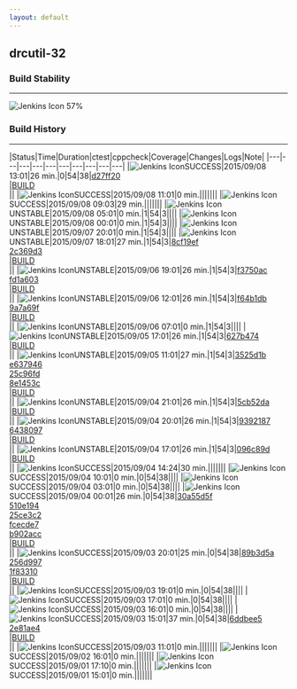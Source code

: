 ```yaml
---
layout: default
---
```

## drcutil-32
### Build Stability
___
![Jenkins Icon](http://jenkinshrg.github.io/images/48x48/health-40to59.png)
57%
  
### Build History
___
|Status|Time|Duration|<span class='badge'>ctest</span>|<span class='badge'>cppcheck</span>|Coverage|Changes|Logs|Note|
|---|---|---|---|---|---|---|---|---|---|
|![Jenkins Icon](http://jenkinshrg.github.io/images/24x24/blue.png)SUCCESS|2015/09/08 13:01|26 min.|0|54|38|[d27ff20](https://github.com/jrl-umi3218/hrp2-drc/commit/d27ff2019f86fc94299dc0efd5fa48f72c39a588)<br>|[BUILD](https://drive.google.com/file/d/0B54sHwaxmuM4TlNGU2dMSjZoNGc/view?usp=drivesdk)<br>||
|![Jenkins Icon](http://jenkinshrg.github.io/images/24x24/blue.png)SUCCESS|2015/09/08 11:01|0 min.|||||||
|![Jenkins Icon](http://jenkinshrg.github.io/images/24x24/blue.png)SUCCESS|2015/09/08 09:03|29 min.|||||||
|![Jenkins Icon](http://jenkinshrg.github.io/images/24x24/yellow.png)UNSTABLE|2015/09/08 05:01|0 min.|1|54|3||||
|![Jenkins Icon](http://jenkinshrg.github.io/images/24x24/yellow.png)UNSTABLE|2015/09/08 00:01|0 min.|1|54|3||||
|![Jenkins Icon](http://jenkinshrg.github.io/images/24x24/yellow.png)UNSTABLE|2015/09/07 20:01|0 min.|1|54|3||||
|![Jenkins Icon](http://jenkinshrg.github.io/images/24x24/yellow.png)UNSTABLE|2015/09/07 18:01|27 min.|1|54|3|[8cf19ef](https://github.com/jrl-umi3218/hmc2/commit/8cf19ef8726d7e015eab74adcbd39fafce50eda2)<br>[2c369d3](https://github.com/jrl-umi3218/hrpsys-humanoid/commit/2c369d37c003c38a98bee51f75691a027400fa05)<br>|[BUILD](https://drive.google.com/file/d/0B54sHwaxmuM4RDFIM2VEbTdzRDA/view?usp=drivesdk)<br>||
|![Jenkins Icon](http://jenkinshrg.github.io/images/24x24/yellow.png)UNSTABLE|2015/09/06 19:01|26 min.|1|54|3|[f3750ac](https://github.com/fkanehiro/hrpsys-base/commit/f3750acc3c2b773f6a3c61736a6f74979fdc9ce0)<br>[fd1a603](https://github.com/fkanehiro/hrpsys-base/commit/fd1a603e381737974a77e7f509ac20355d1ea0fa)<br>|[BUILD](https://drive.google.com/file/d/0B54sHwaxmuM4MDdXclJiMWpHMTA/view?usp=drivesdk)<br>||
|![Jenkins Icon](http://jenkinshrg.github.io/images/24x24/yellow.png)UNSTABLE|2015/09/06 12:01|26 min.|1|54|3|[f64b1db](https://github.com/fkanehiro/hrpsys-base/commit/f64b1db2308e5f04a4a7c1fc285881f3d9ab9498)<br>[9a7a69f](https://github.com/fkanehiro/hrpsys-base/commit/9a7a69f05863dd7bb7f57b249470d3def3707aba)<br>|[BUILD](https://drive.google.com/file/d/0B54sHwaxmuM4cVhlZnBIRndMUkk/view?usp=drivesdk)<br>||
|![Jenkins Icon](http://jenkinshrg.github.io/images/24x24/yellow.png)UNSTABLE|2015/09/06 07:01|0 min.|1|54|3||||
|![Jenkins Icon](http://jenkinshrg.github.io/images/24x24/yellow.png)UNSTABLE|2015/09/05 17:01|26 min.|1|54|3|[627b474](https://github.com/fkanehiro/hrpsys-base/commit/627b4742614fd641bfd6b61db02c3b725ee2df2e)<br>|[BUILD](https://drive.google.com/file/d/0B54sHwaxmuM4VVhDZVBtbW42T1U/view?usp=drivesdk)<br>||
|![Jenkins Icon](http://jenkinshrg.github.io/images/24x24/yellow.png)UNSTABLE|2015/09/05 11:01|27 min.|1|54|3|[3525d1b](https://github.com/fkanehiro/hrpsys-base/commit/3525d1b3a8bcf17851220f07dc95c9c35acd568c)<br>[e637946](https://github.com/fkanehiro/hrpsys-base/commit/e6379465fd817e6a1b24d7c5950208883926c474)<br>[25c96fd](https://github.com/fkanehiro/hrpsys-base/commit/25c96fd452b24740604738afb28144fe09eb7666)<br>[8e1453c](https://github.com/fkanehiro/hrpsys-base/commit/8e1453c5110766c9c642c7f10252d66992a70d16)<br>|[BUILD](https://drive.google.com/file/d/0B54sHwaxmuM4b2ZTSGpGbjlubXM/view?usp=drivesdk)<br>||
|![Jenkins Icon](http://jenkinshrg.github.io/images/24x24/yellow.png)UNSTABLE|2015/09/04 21:01|26 min.|1|54|3|[5cb52da](https://github.com/jrl-umi3218/hrpsys-humanoid/commit/5cb52da77c1646a8dd1a294d810af640b54d0c7e)<br>|[BUILD](https://drive.google.com/file/d/0B54sHwaxmuM4VVdCWVJpWnduQVU/view?usp=drivesdk)<br>||
|![Jenkins Icon](http://jenkinshrg.github.io/images/24x24/yellow.png)UNSTABLE|2015/09/04 20:01|26 min.|1|54|3|[9392187](https://github.com/jrl-umi3218/hrpsys-humanoid/commit/93921875c0db04268efb88556853a60e8fca46aa)<br>[6438097](https://github.com/jrl-umi3218/hrpsys-humanoid/commit/64380973c84bfdaca1773b003b66b65572f95e23)<br>|[BUILD](https://drive.google.com/file/d/0B54sHwaxmuM4bDJyY0laTV9pazA/view?usp=drivesdk)<br>||
|![Jenkins Icon](http://jenkinshrg.github.io/images/24x24/yellow.png)UNSTABLE|2015/09/04 17:01|26 min.|1|54|3|[096c89d](https://github.com/jrl-umi3218/hmc2/commit/096c89d01cef17b3fc806147693f0b3cc2589197)<br>|[BUILD](https://drive.google.com/file/d/0B54sHwaxmuM4VzZwNkNZcjJlNTA/view?usp=drivesdk)<br>||
|![Jenkins Icon](http://jenkinshrg.github.io/images/24x24/blue.png)SUCCESS|2015/09/04 14:24|30 min.|||||||
|![Jenkins Icon](http://jenkinshrg.github.io/images/24x24/blue.png)SUCCESS|2015/09/04 10:01|0 min.|0|54|38||||
|![Jenkins Icon](http://jenkinshrg.github.io/images/24x24/blue.png)SUCCESS|2015/09/04 03:01|0 min.|0|54|38||||
|![Jenkins Icon](http://jenkinshrg.github.io/images/24x24/blue.png)SUCCESS|2015/09/04 00:01|26 min.|0|54|38|[30a55d5f](https://github.com/fkanehiro/hrpsys-base/commit/30a55d5f5de47fdcdbbd95df952d89972998ce2f)<br>[510e194](https://github.com/fkanehiro/hrpsys-base/commit/510e194067b289e056f21bb347d7e0fc6f1d5a9a)<br>[25ce3c2](https://github.com/fkanehiro/hrpsys-base/commit/25ce3c25727a65ae8f8356920d00aa9e59189d32)<br>[fcecde7](https://github.com/fkanehiro/hrpsys-base/commit/fcecde7627f9969ec31aa740009392ba556739ae)<br>[b902acc](https://github.com/fkanehiro/hrpsys-base/commit/b902acc067052bbd1aed879d3bc3efb5945fb4a7)<br>|[BUILD](https://drive.google.com/file/d/0B54sHwaxmuM4Sy1LYmVNZ2NNcm8/view?usp=drivesdk)<br>||
|![Jenkins Icon](http://jenkinshrg.github.io/images/24x24/blue.png)SUCCESS|2015/09/03 20:01|25 min.|0|54|38|[89b3d5a](https://github.com/fkanehiro/hrpsys-base/commit/89b3d5a2db2342c5753ba5bf064c738483d08f9e)<br>[256d997](https://github.com/fkanehiro/hrpsys-base/commit/256d99776f039491e42b0b4f7dc0091470556d21)<br>[1f83310](https://github.com/fkanehiro/hrpsys-base/commit/1f83310c8f6aadc542df420b8f42098d295b8a32)<br>|[BUILD](https://drive.google.com/file/d/0B54sHwaxmuM4WHQ0V3ZsbTBONFk/view?usp=drivesdk)<br>||
|![Jenkins Icon](http://jenkinshrg.github.io/images/24x24/blue.png)SUCCESS|2015/09/03 19:01|0 min.|0|54|38||||
|![Jenkins Icon](http://jenkinshrg.github.io/images/24x24/blue.png)SUCCESS|2015/09/03 17:01|0 min.|0|54|38||||
|![Jenkins Icon](http://jenkinshrg.github.io/images/24x24/blue.png)SUCCESS|2015/09/03 16:01|0 min.|0|54|38||||
|![Jenkins Icon](http://jenkinshrg.github.io/images/24x24/blue.png)SUCCESS|2015/09/03 15:01|37 min.|0|54|38|[6ddbee5](https://github.com/fkanehiro/openhrp3/commit/6ddbee54b3f94f7e48a594397561bd7dcf2fed85)<br>[2e81ae4](https://github.com/fkanehiro/openhrp3/commit/2e81ae42b839088d252e1a1a60376a7acda56f6a)<br>|[BUILD](https://drive.google.com/file/d/0B54sHwaxmuM4WFZqNFNhUk9DWkU/view?usp=drivesdk)<br>||
|![Jenkins Icon](http://jenkinshrg.github.io/images/24x24/blue.png)SUCCESS|2015/09/03 11:01|0 min.|||||||
|![Jenkins Icon](http://jenkinshrg.github.io/images/24x24/blue.png)SUCCESS|2015/09/02 16:01|0 min.|||||||
|![Jenkins Icon](http://jenkinshrg.github.io/images/24x24/blue.png)SUCCESS|2015/09/01 17:10|0 min.|||||||
|![Jenkins Icon](http://jenkinshrg.github.io/images/24x24/blue.png)SUCCESS|2015/09/01 15:01|0 min.|||||||

